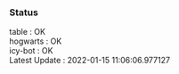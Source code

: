 ### Status


table : OK  
hogwarts : OK  
icy-bot : OK  
Latest Update : 2022-01-15 11:06:06.977127
